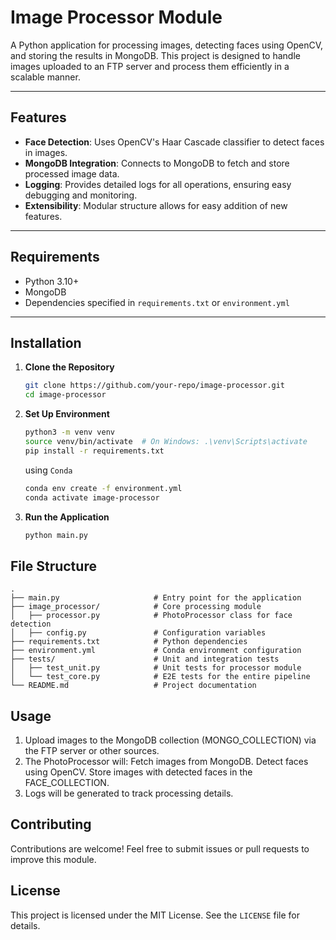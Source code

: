 # Image Processor Module

A Python application for processing images, detecting faces using OpenCV, and storing the results in MongoDB. This project is designed to handle images uploaded to an FTP server and process them efficiently in a scalable manner.

---

## Features

- **Face Detection**: Uses OpenCV's Haar Cascade classifier to detect faces in images.
- **MongoDB Integration**: Connects to MongoDB to fetch and store processed image data.
- **Logging**: Provides detailed logs for all operations, ensuring easy debugging and monitoring.
- **Extensibility**: Modular structure allows for easy addition of new features.

---

## Requirements

- Python 3.10+
- MongoDB
- Dependencies specified in `requirements.txt` or `environment.yml`

---

## Installation

1. **Clone the Repository**

   ```bash
   git clone https://github.com/your-repo/image-processor.git
   cd image-processor
   ```

2. **Set Up Environment**

    ```bash
    python3 -m venv venv
    source venv/bin/activate  # On Windows: .\venv\Scripts\activate
    pip install -r requirements.txt
    ```

    using `Conda`

    ```bash
    conda env create -f environment.yml
    conda activate image-processor
    ```

3. **Run the Application**

    ```bash
    python main.py
    ```

## File Structure

```plain text
.
├── main.py                     # Entry point for the application
├── image_processor/            # Core processing module
│   ├── processor.py            # PhotoProcessor class for face detection
│   ├── config.py               # Configuration variables
├── requirements.txt            # Python dependencies
├── environment.yml             # Conda environment configuration
├── tests/                      # Unit and integration tests
│   ├── test_unit.py            # Unit tests for processor module
│   └── test_core.py            # E2E tests for the entire pipeline
└── README.md                   # Project documentation
```

## Usage

1. Upload images to the MongoDB collection (MONGO_COLLECTION) via the FTP server or other sources.
2. The PhotoProcessor will:
Fetch images from MongoDB.
Detect faces using OpenCV.
Store images with detected faces in the FACE_COLLECTION.
3. Logs will be generated to track processing details.

## Contributing

Contributions are welcome! Feel free to submit issues or pull requests to improve this module.

## License

This project is licensed under the MIT License. See the `LICENSE` file for details.
